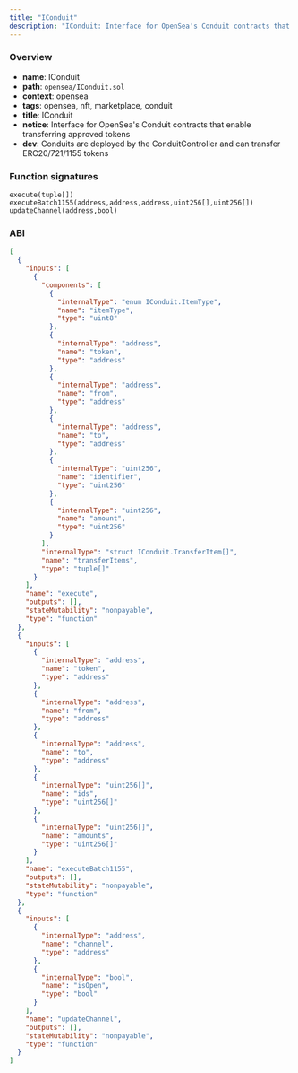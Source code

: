 ```yaml
---
title: "IConduit"
description: "IConduit: Interface for OpenSea's Conduit contracts that enable transferring approved tokens (Conduits are deployed by the ConduitController and can transfer ERC20/721/1155 tokens)"
---
```


### Overview

- **name**: IConduit
- **path**: `opensea/IConduit.sol`
- **context**: opensea
- **tags**: opensea, nft, marketplace, conduit
- **title**: IConduit
- **notice**: Interface for OpenSea's Conduit contracts that enable transferring approved tokens
- **dev**: Conduits are deployed by the ConduitController and can transfer ERC20/721/1155 tokens

### Function signatures

```
execute(tuple[])
executeBatch1155(address,address,address,uint256[],uint256[])
updateChannel(address,bool)
```

### ABI

```json
[
  {
    "inputs": [
      {
        "components": [
          {
            "internalType": "enum IConduit.ItemType",
            "name": "itemType",
            "type": "uint8"
          },
          {
            "internalType": "address",
            "name": "token",
            "type": "address"
          },
          {
            "internalType": "address",
            "name": "from",
            "type": "address"
          },
          {
            "internalType": "address",
            "name": "to",
            "type": "address"
          },
          {
            "internalType": "uint256",
            "name": "identifier",
            "type": "uint256"
          },
          {
            "internalType": "uint256",
            "name": "amount",
            "type": "uint256"
          }
        ],
        "internalType": "struct IConduit.TransferItem[]",
        "name": "transferItems",
        "type": "tuple[]"
      }
    ],
    "name": "execute",
    "outputs": [],
    "stateMutability": "nonpayable",
    "type": "function"
  },
  {
    "inputs": [
      {
        "internalType": "address",
        "name": "token",
        "type": "address"
      },
      {
        "internalType": "address",
        "name": "from",
        "type": "address"
      },
      {
        "internalType": "address",
        "name": "to",
        "type": "address"
      },
      {
        "internalType": "uint256[]",
        "name": "ids",
        "type": "uint256[]"
      },
      {
        "internalType": "uint256[]",
        "name": "amounts",
        "type": "uint256[]"
      }
    ],
    "name": "executeBatch1155",
    "outputs": [],
    "stateMutability": "nonpayable",
    "type": "function"
  },
  {
    "inputs": [
      {
        "internalType": "address",
        "name": "channel",
        "type": "address"
      },
      {
        "internalType": "bool",
        "name": "isOpen",
        "type": "bool"
      }
    ],
    "name": "updateChannel",
    "outputs": [],
    "stateMutability": "nonpayable",
    "type": "function"
  }
]
```
